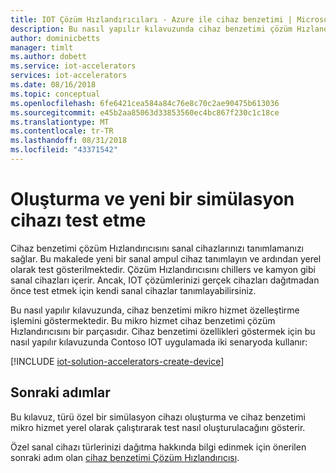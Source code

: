 ```yaml
---
title: IOT Çözüm Hızlandırıcıları - Azure ile cihaz benzetimi | Microsoft Docs
description: Bu nasıl yapılır kılavuzunda cihaz benzetimi çözüm Hızlandırıcı ile cihaz simülatörü kullanma işlemini gösterir.
author: dominicbetts
manager: timlt
ms.author: dobett
ms.service: iot-accelerators
services: iot-accelerators
ms.date: 08/16/2018
ms.topic: conceptual
ms.openlocfilehash: 6fe6421cea584a84c76e8c70c2ae90475b613036
ms.sourcegitcommit: e45b2aa85063d33853560ec4bc867f230c1c18ce
ms.translationtype: MT
ms.contentlocale: tr-TR
ms.lasthandoff: 08/31/2018
ms.locfileid: "43371542"
---
```

# <a name="create-and-test-a-new-simulated-device"></a>Oluşturma ve yeni bir simülasyon cihazı test etme

Cihaz benzetimi çözüm Hızlandırıcısını sanal cihazlarınızı tanımlamanızı sağlar. Bu makalede yeni bir sanal ampul cihaz tanımlayın ve ardından yerel olarak test gösterilmektedir. Çözüm Hızlandırıcısını chillers ve kamyon gibi sanal cihazları içerir. Ancak, IOT çözümlerinizi gerçek cihazları dağıtmadan önce test etmek için kendi sanal cihazlar tanımlayabilirsiniz.

Bu nasıl yapılır kılavuzunda, cihaz benzetimi mikro hizmet özelleştirme işlemini göstermektedir. Bu mikro hizmet cihaz benzetimi çözüm Hızlandırıcısını bir parçasıdır. Cihaz benzetimi özellikleri göstermek için bu nasıl yapılır kılavuzunda Contoso IOT uygulamada iki senaryoda kullanır:

[!INCLUDE [iot-solution-accelerators-create-device](../../includes/iot-solution-accelerators-create-device.md)]

## <a name="next-steps"></a>Sonraki adımlar

Bu kılavuz, türü özel bir simülasyon cihazı oluşturma ve cihaz benzetimi mikro hizmet yerel olarak çalıştırarak test nasıl oluşturulacağını gösterir.

Özel sanal cihazı türlerinizi dağıtma hakkında bilgi edinmek için önerilen sonraki adım olan [cihaz benzetimi Çözüm Hızlandırıcısı](iot-accelerators-device-simulation-deploy-simulated-device.md).
